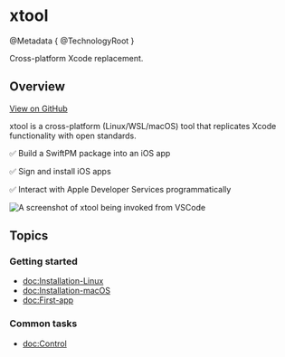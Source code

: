# xtool

@Metadata {
    @TechnologyRoot
}

Cross-platform Xcode replacement.

## Overview

[View on GitHub](https://github.com/xtool-org/xtool)

xtool is a cross-platform (Linux/WSL/macOS) tool that replicates Xcode functionality with open standards.

✅ Build a SwiftPM package into an iOS app

✅ Sign and install iOS apps

✅ Interact with Apple Developer Services programmatically

![A screenshot of xtool being invoked from VSCode](Cover.png)

## Topics

### Getting started

- <doc:Installation-Linux>
- <doc:Installation-macOS>
- <doc:First-app>

### Common tasks

- <doc:Control>
